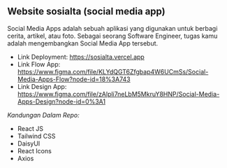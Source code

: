 ## Website sosialta (social media app)
Social Media Apps adalah sebuah aplikasi yang digunakan untuk berbagi cerita, artikel, atau foto. Sebagai seorang Software Engineer, tugas kamu adalah mengembangkan Social Media App tersebut.

- Link Deployment: https://sosialta.vercel.app
- Link Flow App: https://www.figma.com/file/KLYdQGT6Zfgbap4W6UCmSs/Social-Media-Apps-Flow?node-id=18%3A743
- Link Design App: https://www.figma.com/file/zAlpli7neLbM5MkruY8HNP/Social-Media-Apps-Design?node-id=0%3A1

*Kandungan Dalam Repo:*
- React JS
- Tailwind CSS
- DaisyUI
- React Icons
- Axios
